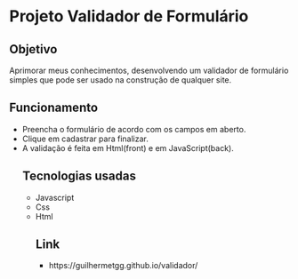 <body>
<h1>Projeto Validador de Formulário</h1>
<h2>Objetivo</h1>
Aprimorar meus conhecimentos, desenvolvendo um validador de formulário simples que pode ser usado na construção de qualquer site.

 <h2>Funcionamento</h2>
 <ul>
  <li>Preencha o formulário de acordo com os campos em aberto.</li>
   <li>Clique em cadastrar para finalizar.</li>
   <li>A validação é feita em Html(front) e em JavaScript(back).</li>
 
   <h2>Tecnologias usadas</h2>
 <ul>
  <li>Javascript</li>
  <li>Css</li>
  <li>Html</li>
  
   <h2>Link</h2>
 <ul>
   <li>https://guilhermetgg.github.io/validador/</li>

